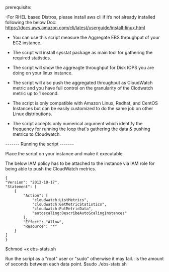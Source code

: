 prerequisite:

-For RHEL based Distros, please install aws cli if it’s not already installed following the below Doc:
https://docs.aws.amazon.com/cli/latest/userguide/install-linux.html



- You can use this script measure the Aggregate EBS throughput of your EC2 instance.

- The script will install sysstat package as main tool for gathering the required statistics.

- The script will show the aggreagte throughput for Disk IOPS you are doing on your linux instance.

- The script will also push the aggregated throughput as CloudWatch metric and you have full control on the granularity of the Clodwatch metric up to 1 second.


- The script is only compatible with Amazon Linux, Redhat, and CentOS Instances but can be easily customized to do the same job on other Linux distributions. 

- The script accepts only numerical argument which identify the frequency for running the loop that's gathering the data & pushing metrics to Cloudwatch.

------- Running the script -------

Place the script on your instance and make it executable


The below IAM policy has to be attached to the instance via IAM role for being able to push the CloudWatch metrics.
 
 
 
    {
    "Version": "2012-10-17",
    "Statement": [
        {
            "Action": [
                "cloudwatch:ListMetrics",
                "cloudwatch:GetMetricStatistics",
                "cloudwatch:PutMetricData",
                "autoscaling:DescribeAutoScalingInstances"
            ],
            "Effect": "Allow",
            "Resource": "*"
        }
    ]
    }
    



$chmod +x ebs-stats.sh

Run the script as a "root" user or "sudo" otherwise it may fail.
<sleep interval>:is the amount of seconds between each data point.
$sudo ./ebs-stats.sh <sleep interval>

